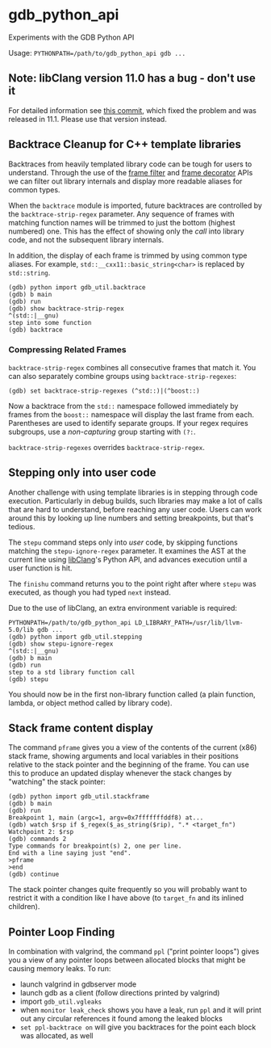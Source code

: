 # gdb_python_api
Experiments with the GDB Python API

Usage: `PYTHONPATH=/path/to/gdb_python_api gdb ...`


## Note: libClang version 11.0 has a bug - don't use it

For detailed information see [this commit](https://github.com/llvm/llvm-project/commit/bbdbd020d2c2f315ed1545b23c23ec6ff1abc022), which fixed the problem and was released in 11.1. Please use that version instead.

## Backtrace Cleanup for C++ template libraries

Backtraces from heavily templated library code can be tough for users to understand. Through the use of the [frame filter](https://sourceware.org/gdb/onlinedocs/gdb/Frame-Filter-API.html#Frame-Filter-API) and [frame decorator](https://sourceware.org/gdb/onlinedocs/gdb/Frame-Decorator-API.html#Frame-Decorator-API) APIs we can filter out library internals and display more readable aliases for common types.

When the `backtrace` module is imported, future backtraces are controlled by the `backtrace-strip-regex` parameter. Any sequence of frames with matching function names will be trimmed to just the bottom (highest numbered) one. This has the effect of showing only the *call* into library code, and not the subsequent library internals.

In addition, the display of each frame is trimmed by using common type aliases. For example, `std::__cxx11::basic_string<char>` is replaced by `std::string`.

~~~
(gdb) python import gdb_util.backtrace
(gdb) b main
(gdb) run
(gdb) show backtrace-strip-regex
^(std::|__gnu)
step into some function
(gdb) backtrace
~~~

### Compressing Related Frames
`backtrace-strip-regex` combines all consecutive frames that match it. You can also separately combine groups using `backtrace-strip-regexes`:

~~~
(gdb) set backtrace-strip-regexes (^std::)|(^boost::)
~~~

Now a backtrace from the `std::` namespace followed immediately by frames from the `boost::` namespace will display the last frame from each. Parentheses are used to identify separate groups. If your regex requires subgroups, use a *non-capturing* group starting with `(?:`.

`backtrace-strip-regexes` overrides `backtrace-strip-regex`.

## Stepping only into user code

Another challenge with using template libraries is in stepping through code execution. Particularly in debug builds, such libraries may make a lot of calls that are hard to understand, before reaching any user code. Users can work around this by looking up line numbers and setting breakpoints, but that's tedious.

The `stepu` command steps only into *user* code, by skipping functions matching the `stepu-ignore-regex` parameter. It examines the AST at the current line using [libClang](https://clang.llvm.org/doxygen/group__CINDEX.html)'s Python API, and advances execution until a user function is hit.

The `finishu` command returns you to the point right after where `stepu` was executed, as though you had typed `next` instead.

Due to the use of libClang, an extra environment variable is required:

~~~
PYTHONPATH=/path/to/gdb_python_api LD_LIBRARY_PATH=/usr/lib/llvm-5.0/lib gdb ...
(gdb) python import gdb_util.stepping
(gdb) show stepu-ignore-regex
^(std::|__gnu)
(gdb) b main
(gdb) run
step to a std library function call
(gdb) stepu
~~~

You should now be in the first non-library function called (a plain function, lambda, or object method called by library code).

## Stack frame content display

The command `pframe` gives you a view of the contents of the current (x86) stack frame, showing arguments and local variables in their positions relative to the stack pointer and the beginning of the frame. You can use this to produce an updated display whenever the stack changes by "watching" the stack pointer:

~~~
(gdb) python import gdb_util.stackframe
(gdb) b main
(gdb) run
Breakpoint 1, main (argc=1, argv=0x7fffffffddf8) at...
(gdb) watch $rsp if $_regex($_as_string($rip), ".* <target_fn")
Watchpoint 2: $rsp
(gdb) commands 2
Type commands for breakpoint(s) 2, one per line.
End with a line saying just "end".
>pframe
>end
(gdb) continue
~~~

The stack pointer changes quite frequently so you will probably want to restrict it with a condition like I have above (to `target_fn` and its inlined children).

## Pointer Loop Finding

In combination with valgrind, the command `ppl` ("print pointer loops") gives you a view of any pointer loops between allocated blocks that might be causing memory leaks. To run:

- launch valgrind in gdbserver mode
- launch gdb as a client (follow directions printed by valgrind)
- import `gdb_util.vgleaks`
- when `monitor leak_check` shows you have a leak, run `ppl` and it will print out any circular references it found among the leaked blocks
- `set ppl-backtrace on` will give you backtraces for the point each block was allocated, as well
